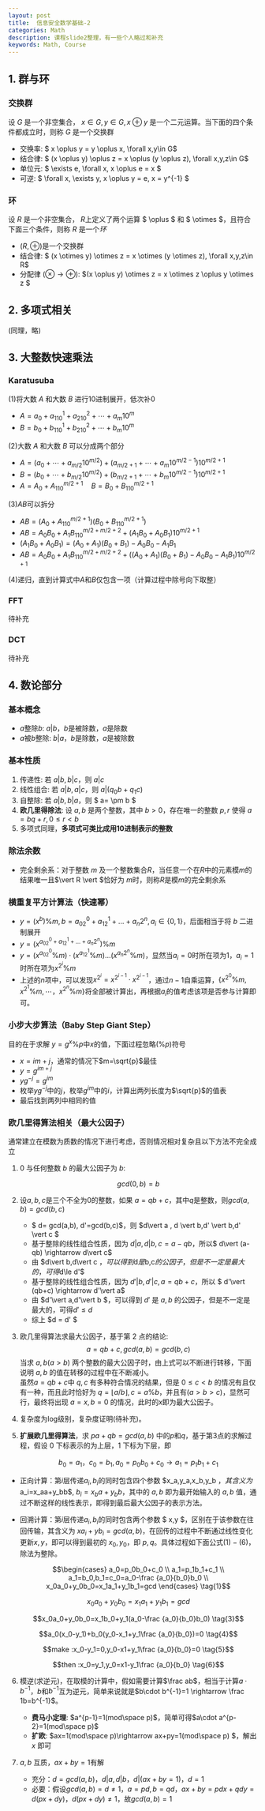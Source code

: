 ```yaml
---
layout: post
title:  信息安全数学基础-2
categories: Math
description: 课程slide2整理，有一些个人略过和补充
keywords: Math, Course 
---
```


## 1. 群与环

### 交换群

设 $G$ 是一个非空集合， $x \in G,y \in G,x\oplus y$ 是一个二元运算。当下面的四个条件都成立时，则称 $G$ 是一个交换群

- 交换率: $ x \oplus y = y \oplus x, \forall x,y\in G$
- 结合律: $ (x \oplus y) \oplus z = x \oplus (y \oplus z), \forall x,y,z\in G$
- 单位元: $ \exists e, \forall x, x \oplus e = x $
- 可逆: $ \forall x, \exists y, x \oplus y = e, x = y^{-1} $

### 环

设 $R$ 是一个非空集合， $R$上定义了两个运算 $ \oplus $ 和 $ \otimes $，且符合下面三个条件，则称 $R$ 是一个$环$

- $(R,\oplus)$是一个交换群
- 结合律: $ (x \otimes y) \otimes z = x \otimes (y \otimes z), \forall x,y,z\in R$
- 分配律 $(\otimes \rightarrow \oplus)$: $(x \oplus y) \otimes z = x \otimes z \oplus y \otimes z $

## 2. 多项式相关

(同理，略)

## 3. 大整数快速乘法

### Karatusuba

(1)将大数 $A$ 和大数 $B$ 进行10进制展开，低次补$0$

- $A= a_0+a_110^1+a_210^2+\cdots+a_m10^m$
- $B= b_0+b_110^1+b_210^2+\cdots+b_m10^m$

(2)大数 $A$ 和大数 $B$ 可以分成两个部分

- $A =(a_0+\cdots +a_{m/2}10^{m/2})+(a_{m/2+1}+\cdots +a_{m}10^{m/2-1})10^{m/2+1}$
- $B =(b_0+\cdots +b_{m/2}10^{m/2})+(b_{m/2+1}+\cdots +b_{m}10^{m/2-1})10^{m/2+1}$
- $A = A_0+A_110^{m/2+1} \quad B= B_0+B_110^{m/2+1}$

(3)$AB$可以拆分

- $AB=(A_0+A_110^{m/2+1})(B_0+B_110^{m/2+1})$
- $AB=A_0B_0+A_1B_110^{m/2+m/2+2}+(A_1B_0+A_0B_1)10^{m/2+1}$
- $(A_1B_0+A_0B_1)=(A_0+A_1)(B_0+B_1)-A_0B_0-A_1B_1$
- $AB=A_0B_0+A_1B_110^{m/2+m/2+2}+((A_0+A_1)(B_0+B_1)-A_0B_0-A_1B_1)10^{m/2+1}$

(4)递归，直到计算式中$A$和$B$仅包含一项（计算过程中除号向下取整）

### FFT

待补充

### DCT

待补充

## 4. 数论部分

### 基本概念

- $a$整除$b$: $a\vert b$，$b$是被除数，$a$是除数
- $a$被$b$整除: $b\vert a$，$b$是除数，$a$是被除数

### 基本性质
  
1. 传递性: 若 $a\vert b,b\vert c$，则 $a\vert c$
2. 线性组合: 若 $a\vert b,a\vert c$，则 $a\vert (q_0b+q_1c)$
3. 自整除: 若 $a\vert b,b\vert a$，则 $ a= \pm b $
4. **欧几里得除法**: 设 $a,b$ 是两个整数，其中 $b>0$，存在唯一的整数 $p,r$ 使得 $a=bq+r,0\le r<b$
5. 多项式同理，**多项式可类比成用$10$进制表示的整数**

### 除法余数
  
- 完全剩余系：对于整数 $m$ 及一个整数集合$R$，当任意一个在$R$中的元素模$m$的结果唯一且$\vert R \vert $恰好为 $m$时，则称$R$是模$m$的完全剩余系

### 横重复平方计算法（快速幂）

- $y=(x^b)\%m, b=a_02^0+a_12^1+\dots+a_n2^n,a_i\in \lbrace 0,1 \rbrace$，后面相当于将 $b$ 二进制展开
- $y=(x^{a_02^0+a_12^1+\dots+a_n2^n})\%m$
- $y=(x^{a_02^0}\%m)\cdot(x^{a_12^1}\%m)\dots (x^{a_n2^n}\%m)$，显然当$a_i=0$时所在项为1，$a_i=1$时所在项为$x^{2^i}\%m$
- 上述的$n$项中，可以发现$x^{2^i}=x^{2^{i-1}}\cdot x^{2^{i-1}}$，通过$n-1$自乘运算，$\lbrace x^{2^0}\%m,x^{2^1}\%m,\cdots，x^{2^n}\%m \rbrace$将全部被计算出，再根据$a_i$的值考虑该项是否参与计算即可。

### 小步大步算法（Baby Step Giant Step）

目的在于求解 $y=g^x\%p$中$x$的值，下面过程忽略$(\%p)$符号

- $x = im+j$，通常的情况下$m=\sqrt{p}$最佳
- $y = g^{im+j}$
- $yg^{-j}=g^{im}$
- 枚举$yg^{-j}$中的$j$，枚举$g^{im}$中的$i$，计算出两列长度为$\sqrt{p}$的值表
- 最后找到两列中相同的值

### 欧几里得算法相关（最大公因子）

通常建立在模数为质数的情况下进行考虑，否则情况相对复杂且以下方法不完全成立

1. $0$ 与任何整数 $b$ 的最大公因子为 $b$:

    $$ gcd(0,b) = b \tag{1}$$

2. 设$a,b,c$是三个不全为$0$的整数，如果 $a=qb+c$，其中$q$是整数，则$gcd(a,b)=gcd(b,c)$
    - $ d= gcd(a,b), d'=gcd(b,c)$，则 $d\vert a , d \vert b,d' \vert b,d' \vert c $
    - 基于整除的线性组合性质，因为 $d\vert a , d \vert b,c=a-qb$，所以$ d\vert (a-qb) \rightarrow d\vert c$
    - 由 $d\vert b,d\vert c $，可以得到$d$是$b,c$的公因子，但是不一定是最大的，可得$d\le d'$
    - 基于整除的线性组合性质，因为 $d'\vert b , d' \vert c,a=qb+c$，所以 $ d'\vert (qb+c) \rightarrow d'\vert a$
    - 由 $d'\vert a,d'\vert b $，可以得到 $d'$ 是 $a,b$ 的公因子，但是不一定是最大的，可得$d'\le d$
    - 综上 $d = d' $

3. 欧几里得算法求最大公因子，基于第 $2$ 点的结论:$$a=qb+c,gcd(a,b)=gcd(b,c)$$当求 $a,b(a>b)$ 两个整数的最大公因子时，由上式可以不断进行转移，下面说明 $a,b$  的值在转移的过程中在不断减小。  
虽然$a=qb+c$中 $q,c$ 有多种符合情况的结果，但是 $0\le c<b$ 的情况有且仅有一种，而且此时恰好为 $q=\lfloor a/b \rfloor,c=a\%b$，并且有$(a>b>c)$，显然可行，最终将出现 $a=x,b=0$ 的情况，此时的$x$即为最大公因子。

4. 复杂度为log级别，复杂度证明(待补充)。

5. **扩展欧几里得算法**，求 $pa+qb=gcd(a,b)$ 中的$p$和$q$，基于第$3$点的求解过程，假设 $0$ 下标表示的为上层，$1$ 下标为下层，即

    $$b_0=a_1，c_0=b_1,a_0=p_0b_0+c_0 \rightarrow a_1=p_1b_1+c_1 $$

- 正向计算：第$i$层传递$a_i,b_i$的同时包含四个参数 $x_a,y_a,x_b,y_b $，其含义为$a_i=x_aa+y_bb$, $b_i=x_ba+y_bb$，其中的 $a,b$ 即为最开始输入的 $a,b$ 值，通过不断这样的线性表示，即得到最后最大公因子的表示方法。
- 回溯计算：第$i$层传递$a_i,b_i$的同时包含两个参数 $ x,y $，区别在于该参数在往回传输，其含义为 $xa_i+yb_i=gcd(a,b)$，在回传的过程中不断通过线性变化更新$x,y$，即可以得到最初的 $x_0,y_0$，即 $p,q$。具体过程如下面公式$(1)-(6)$，除法为整除。

    $$\begin{cases} a_0=p_0b_0+c_0 \\ a_1=p_1b_1+c_1 \\ a_1=b_0,b_1=c_0=a_0-\frac {a_0}{b_0}b_0 \\ x_0a_0+y_0b_0=x_1a_1+y_1b_1=gcd \end{cases} \tag{1}$$

    $$x_0a_0+y_0b_0=x_1a_1+y_1b_1=gcd \tag{2}$$

    $$x_0a_0+y_0b_0=x_1b_0+y_1(a_0-\frac {a_0}{b_0}b_0) \tag{3}$$

    $$a_0(x_0-y_1)+b_0(y_0-x_1+y_1\frac {a_0}{b_0})=0 \tag{4}$$

    $$make :x_0-y_1=0,y_0-x1+y_1\frac {a_0}{b_0}=0 \tag{5}$$

    $$then :x_0=y_1,y_0=x1-y_1\frac {a_0}{b_0} \tag{6}$$

6. 模逆(求逆元)，在取模的计算中，假如需要计算$\frac ab$，相当于计算$a\cdot b^{-1}$，$b$和$b^{-1}$互为逆元，简单来说就是$b\cdot b^{-1}=1 \rightarrow \frac 1b=b^{-1}$。
    - **费马小定理**: $a^{p-1}=1(mod\space p)$，简单可得$a\cdot a^{p-2}=1(mod\space p)$
    - **扩欧**: $ax=1(mod\space p)\rightarrow ax+py=1(mod\space p) $，解出 $x$ 即可

7. $a,b$ 互质，$ax+by=1$有解
    - 充分：$d=gcd(a,b)$，$d\vert a,d\vert b$，$d\vert (ax+by=1)$，$d=1$
    - 必要：假设$gcd(a,b)=d\neq1$，$a=pd,b=qd$，$ax+by=pdx+qdy=d(px+dy)$，$d(px+dy)\neq 1$，故$gcd(a,b)=1$
